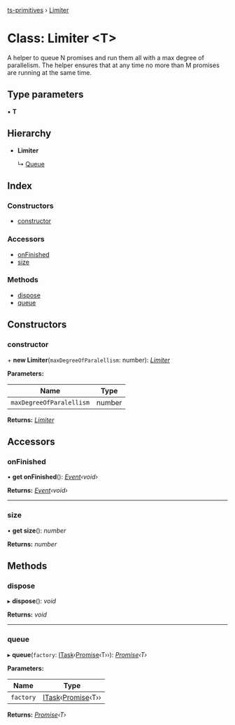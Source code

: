 [ts-primitives](../README.md) › [Limiter](limiter.md)

# Class: Limiter <**T**>

A helper to queue N promises and run them all with a max degree of parallelism. The helper
ensures that at any time no more than M promises are running at the same time.

## Type parameters

▪ **T**

## Hierarchy

* **Limiter**

  ↳ [Queue](queue.md)

## Index

### Constructors

* [constructor](limiter.md#constructor)

### Accessors

* [onFinished](limiter.md#onfinished)
* [size](limiter.md#size)

### Methods

* [dispose](limiter.md#dispose)
* [queue](limiter.md#queue)

## Constructors

###  constructor

\+ **new Limiter**(`maxDegreeOfParalellism`: number): *[Limiter](limiter.md)*

**Parameters:**

Name | Type |
------ | ------ |
`maxDegreeOfParalellism` | number |

**Returns:** *[Limiter](limiter.md)*

## Accessors

###  onFinished

• **get onFinished**(): *[Event](../modules/event.md)‹void›*

**Returns:** *[Event](../modules/event.md)‹void›*

___

###  size

• **get size**(): *number*

**Returns:** *number*

## Methods

###  dispose

▸ **dispose**(): *void*

**Returns:** *void*

___

###  queue

▸ **queue**(`factory`: [ITask](../interfaces/itask.md)‹[Promise](../interfaces/cancelablepromise.md#promise)‹T››): *[Promise](../interfaces/cancelablepromise.md#promise)‹T›*

**Parameters:**

Name | Type |
------ | ------ |
`factory` | [ITask](../interfaces/itask.md)‹[Promise](../interfaces/cancelablepromise.md#promise)‹T›› |

**Returns:** *[Promise](../interfaces/cancelablepromise.md#promise)‹T›*
